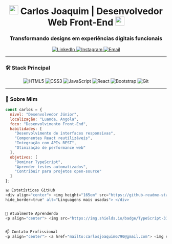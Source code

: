 <h1 align="center">
  <img src="https://media.giphy.com/media/hvRJCLFzcasrR4ia7z/giphy.gif" width="28">
  Carlos Joaquim | Desenvolvedor Web Front-End
  <img src="https://media.giphy.com/media/hvRJCLFzcasrR4ia7z/giphy.gif" width="28">
</h1>

<h3 align="center">Transformando designs em experiências digitais funcionais</h3>

<p align="center">
  <a href="https://ao.linkedin.com/in/carlos-joaquim-104284328/pt?trk=public_profile_samename-profile" target="_blank">
    <img src="https://img.shields.io/badge/-LinkedIn-0077B5?style=for-the-badge&logo=linkedin&logoColor=white" alt="LinkedIn">
  </a>
  <a href="https://instagram.com/carlinhos.joaquim" target="_blank">
    <img src="https://img.shields.io/badge/-Instagram-E4405F?style=for-the-badge&logo=instagram&logoColor=white" alt="Instagram">
  </a>
  <a href="mailto:carlosjoaquim6790@gmail.com">
    <img src="https://img.shields.io/badge/-Gmail-D14836?style=for-the-badge&logo=gmail&logoColor=white" alt="Email">
  </a>
</p>

---

### 🛠 Stack Principal

<div align="center">
  <img src="https://img.shields.io/badge/HTML5-E34F26?style=for-the-badge&logo=html5&logoColor=white" alt="HTML5">
  <img src="https://img.shields.io/badge/CSS3-1572B6?style=for-the-badge&logo=css3&logoColor=white" alt="CSS3">
  <img src="https://img.shields.io/badge/JavaScript-F7DF1E?style=for-the-badge&logo=javascript&logoColor=black" alt="JavaScript">
  <img src="https://img.shields.io/badge/React-61DAFB?style=for-the-badge&logo=react&logoColor=black" alt="React">
  <img src="https://img.shields.io/badge/Bootstrap-7952B3?style=for-the-badge&logo=bootstrap&logoColor=white" alt="Bootstrap">
  <img src="https://img.shields.io/badge/Git-F05032?style=for-the-badge&logo=git&logoColor=white" alt="Git">
</div>

---

### 📌 Sobre Mim

```javascript
const carlos = {
  nivel: "Desenvolvedor Júnior",
  localização: "Luanda, Angola",
  foco: "Desenvolvimento Front-End",
  habilidades: [
    "Desenvolvimento de interfaces responsivas",
    "Componentes React reutilizáveis",
    "Integração com APIs REST",
    "Otimização de performance web"
  ],
  objetivos: [
    "Dominar TypeScript",
    "Aprender testes automatizados",
    "Contribuir para projetos open-source"
  ]
};

📊 Estatísticas GitHub
<div align="center"> <img height="165em" src="https://github-readme-stats.vercel.app/api?username=CarlinhosJoaquim&show_icons=true&theme=github_dark&hide_border=true&count_private=true" alt="Estatísticas"> <img height="165em" src="https://github-readme-stats.vercel.app/api/top-langs/?username=CarlinhosJoaquim&layout=compact&theme=github_dark&
hide_border=true" alt="Linguagens mais usadas"> </div>


🌱 Atualmente Aprendendo
<p align="center"> <img src="https://img.shields.io/badge/TypeScript-3178C6?style=for-the-badge&logo=typescript&logoColor=white" alt="TypeScript"> <img src="https://img.shields.io/badge/Next.js-000000?style=for-the-badge&logo=nextdotjs&logoColor=white" alt="Next.js"> <img src="https://img.shields.io/badge/Tailwind_CSS-38B2AC?style=for-the-badge&logo=tailwind-css&logoColor=white" alt="Tailwind CSS"> </p>


📫 Contato Profissional
<p align="center"> <a href="mailto:carlosjoaquim6790@gmail.com"> <img src="https://img.shields.io/badge/Email_Profissional-D14836?style=for-the-badge&logo=gmail&logoColor=white" alt="Email"> </a> <a href="https://ao.linkedin.com/in/carlos-joaquim-104284328/pt?trk=public_profile_samename-profile" target="_blank"> <img src="https://img.shields.io/badge/LinkedIn-0077B5?style=for-the-badge&logo=linkedin&logoColor=white" alt="LinkedIn"> </a> <a href="https://wa.me/+244995287617" target="_blank"> <img src="https://img.shields.io/badge/WhatsApp-25D366?style=for-the-badge&logo=whatsapp&logoColor=white" alt="WhatsApp"> </a> </p><p align="center"> <img src="https://komarev.com/ghpvc/?username=CarlinhosJoaquim&color=blueviolet" alt="Visualizações do perfil"> </p> ```

